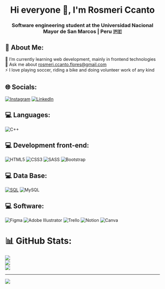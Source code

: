 <h1 align="center">Hi everyone 👋, I'm Rosmeri Ccanto</h1>
<h3 align="center">Software engineering student at the Universidad Nacional Mayor de San Marcos | Peru 🇵🇪 </h3>

## 💫 About Me:
🌱 I’m currently learning web development, mainly in frontend technologies<br>💬 Ask me about rosmeri.ccanto.flores@gmail.com<br>⚡ I love playing soccer, riding a bike and doing volunteer work of any kind


## 🌐 Socials:
[![Instagram](https://img.shields.io/badge/Instagram-%23E4405F.svg?logo=Instagram&logoColor=white)](https://instagram.com/rosmericcanto30) [![LinkedIn](https://img.shields.io/badge/LinkedIn-%230077B5.svg?logo=linkedin&logoColor=white)](https://linkedin.com/in/in/rosmeri-gloria-ccanto-flores) 


## 💻 Languages:

![C++](https://img.shields.io/badge/c++-%2300599C.svg?style=for-the-badge&logo=c%2B%2B&logoColor=white)

## 💻 Development front-end:

![HTML5](https://img.shields.io/badge/html5-%23E34F26.svg?style=for-the-badge&logo=html5&logoColor=white) 
![CSS3](https://img.shields.io/badge/css3-%231572B6.svg?style=for-the-badge&logo=css3&logoColor=white) 
![SASS](https://img.shields.io/badge/SASS-hotpink.svg?style=for-the-badge&logo=SASS&logoColor=white)
![Bootstrap](https://img.shields.io/badge/bootstrap-%23563D7C.svg?style=for-the-badge&logo=bootstrap&logoColor=white) 

## 💻 Data Base:

[![SQL](https://img.shields.io/badge/sql-black?style=for-the-badge&logo=mysql)](https://github.com/RosmeriCcF)
![MySQL](https://img.shields.io/badge/mysql-%2300f.svg?style=for-the-badge&logo=mysql&logoColor=white) 

## 💻 Software:
![Figma](https://img.shields.io/badge/figma-%23F24E1E.svg?style=for-the-badge&logo=figma&logoColor=white) 
![Adobe Illustrator](https://img.shields.io/badge/adobeillustrator-%23FF9A00.svg?style=for-the-badge&logo=adobeillustrator&logoColor=white)
![Trello](https://img.shields.io/badge/Trello-%23026AA7.svg?style=for-the-badge&logo=Trello&logoColor=white)
![Notion](https://img.shields.io/badge/Notion-%23000000.svg?style=for-the-badge&logo=notion&logoColor=white)
![Canva](https://img.shields.io/badge/Canva-%2300C4CC.svg?style=for-the-badge&logo=Canva&logoColor=white) 	

# 📊 GitHub Stats:
![](https://github-readme-stats.vercel.app/api?username=RosmeriCcF&theme=radical&hide_border=false&include_all_commits=true&count_private=true)<br/>
![](https://github-readme-streak-stats.herokuapp.com/?user=RosmeriCcF&theme=radical&hide_border=false)<br/>
![](https://github-readme-stats.vercel.app/api/top-langs/?username=RosmeriCcF&theme=radical&hide_border=false&include_all_commits=true&count_private=true&layout=compact)

---
[![](https://visitcount.itsvg.in/api?id=RosmeriCcF&icon=0&color=0)](https://visitcount.itsvg.in)

<!-- Proudly created with GPRM ( https://gprm.itsvg.in ) -->
